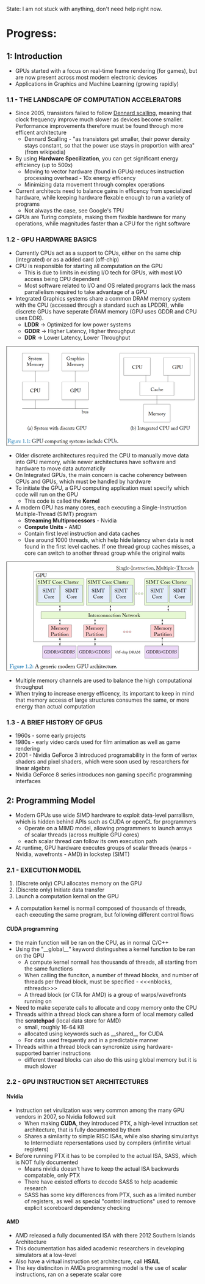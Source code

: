 State: I am not stuck with anything, don't need help right now. 

# Progress:

## 1: Introduction
* GPUs started with a focus on real-time frame rendering (for games), but are now present across most modern electronic devices
* Applications in Graphics and Machine Learning (growing rapidly)

### 1.1 - THE LANDSCAPE OF COMPUTATION ACCELERATORS
* Since 2005, transistors failed to follow [Dennard scalling](https://en.wikipedia.org/wiki/Dennard_scaling), meaning that clock frequency improve much slower as devices become smaller. Performance improvements therefore must be found through more efficent architecture
  * Dennard Scalling - "as transistors get smaller, their power density stays constant, so that the power use stays in proportion with area" (from wikipedia)
* By using __Hardware Specilization__, you can get significant energy efficiency (up to 500x)
  * Moving to vector hardware (found in GPUs) reduces instruction processing overhead - 10x energy efficency
  * Minimizing data movement through complex operations
* Current architects need to balance gains in efficency from specialized hardware, while keeping hardware flexable enough to run a variety of programs
  * Not always the case, see Google's TPU
* GPUs are Turing complete, making them flexible hardware for many operations, while magnitudes faster than a CPU for the right software

### 1.2 - GPU HARDWARE BASICS
* Currently CPUs act as a support to CPUs, either on the same chip (integrated) or as a added card (off-chip)
* CPU is responsible for starting all computation on the GPU
  * This is due to limits in existing I/O tech for GPUs, with most I/O access being CPU dependent
  * Most software related to I/O and OS related programs lack the mass parrallelism required to take advantage of a GPU
* Integrated Graphics systems share a common DRAM memory system with the CPU (accessed through a standard such as LPDDR), while discrete GPUs have seperate DRAM memory (GPU uses GDDR and CPU uses DDR).
  * __LDDR__ -> Optimized for low power systems
  * __GDDR__ -> Higher Latency, Higher throughput
  * __DDR__ -> Lower Latency, Lower Throughput

![image](images/figure1_1.png "Figure 1.1")
* Older discrete architectures required the CPU to manually move data into GPU memory, while newer architectures have software and hardware to move data automaticlly
* On Integrated GPUs, the main concern is cache coherency between CPUs and GPUs, which must be handled by hardware
* To initiate the GPU, a GPU computing application must specify which code will run on the GPU
  * This code is called the __Kernel__
* A modern GPU has many cores, each executing a Single-Instruction Multiple-Thread (SIMT) program
  * __Streaming Multiprocessors__ - Nvidia
  * __Compute Units__ - AMD
  * Contain first level instruction and data caches
  * Use around 1000 threads, which help hide latency when data is not found in the first level caches. If one thread group caches misses, a core can switch to another thread group while the original waits

![image](images/figure1_2.png "Figure 1.2")
* Multiple memory channels are used to balance the high computational throughput
* When trying to increase energy efficency, its important to keep in mind that memory access of large structures consumes the same, or more energy than actual computation

### 1.3 - A BRIEF HISTORY OF GPUS
* 1960s - some early projects
* 1980s - early video cards used for film animation as well as game rendering
* 2001 - Nividia GeForce 3 introduced programability in the form of vertex shaders and pixel shaders, which were soon used by researchers for linear algebra
* Nvidia GeForce 8 series introduces non gaming specific programming interfaces

## 2: Programming Model
* Modern GPUs use wide SIMD hardware to exploit data-level parrallism, which is hidden behind APIs such as CUDA or openCL for programmers
  * Operate on a MIMD model, allowing programmers to launch arrays of scalar threads (across multiple GPU cores)
  * each scalar thread can follow its own execution path
* At runtime, GPU hardware executes groups of scalar threads (warps - Nvidia, wavefronts - AMD) in lockstep (SIMT)

### 2.1 - EXECUTION MODEL
1. (Discrete only) CPU allocates memory on the GPU
2. (Discrete only) Initiate data transfer
3. Launch a computation kernal on the GPU
* A computation kernel is normall composed of thousands of threads, each executing the same program, but following different control flows 
#### CUDA programming
* the main function will be ran on the CPU, as in normal C/C++
* Using the "\_\_global__" keyword distingushes a kernel function to be ran on the GPU
  * A compute kernel normall has thousands of threads, all starting from the same functions
  * When calling the funciton, a number of thread blocks, and number of threads per thread block, must be specified - <<<nblocks, nthreads>>>
  * A thread block (or CTA for AMD) is a group of warps/wavefronts running on 
* Need to make seperate calls to allocate and copy memory onto the CPU
* Threads within a thread block can share a form of local memory called the __scratchpad__ (local data store for AMD)
  * small, roughly 16-64 KB
  * allocated using keywords such as \_\_shared__ for CUDA
  * For data used frequently and in a predictable manner
* Threads within a thread block can syncronize using hardware-supported barrier instructions
  * different thread blocks can also do this using global memory but it is much slower

### 2.2 - GPU INSTRUCTION SET ARCHITECTURES

#### Nvidia
* Instruction set virulization was very common among the many GPU vendors in 2007, so Nvidia followed suit
  * When making __CUDA__, they introduced PTX, a high-level intruction set architecture, that is fully documented by them
  * Shares a similarity to simple RISC ISAs, while also sharing simularitys to Intermediate repersentations used by compilers (infintite virtual registers)
* Before running PTX it has to be compiled to the actual ISA, SASS, which is NOT fully documented
  * Means nividia doesn't have to keep the actual ISA backwards compatable, only PTX
  * There have existed efforts to decode SASS to help academic research
  * SASS has some key differences from PTX, such as a limited number of registers, as well as special "control instructions" used to remove explicit scoreboard dependency checking

#### AMD 
* AMD released a fully documented ISA with there 2012 Southern Islands Architecture
* This documentation has aided academic researchers in developing simulators at a low-level
* Also have a virtual instruction set architecture, call __HSAIL__
* The key distinciton in AMDs programming model is the use of scalar instructions, ran on a seperate scalar core